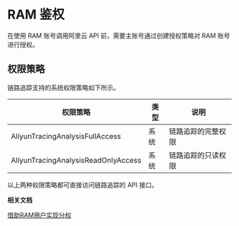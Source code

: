 # RAM 鉴权

在使用 RAM 账号调用阿里云 API 前，需要主账号通过创建授权策略对 RAM 账号进行授权。

## 权限策略

链路追踪支持的系统权限策略如下所示。

|权限策略|类型|说明|
|----|--|--|
|AliyunTracingAnalysisFullAccess|系统|链路追踪的完整权限|
|AliyunTracingAnalysisReadOnlyAccess|系统|链路追踪的只读权限|

以上两种权限策略都可直接访问链路追踪的 API 接口。

**相关文档**  


[借助RAM用户实现分权](/cn.zh-CN/访问控制/借助RAM用户实现分权.md)

